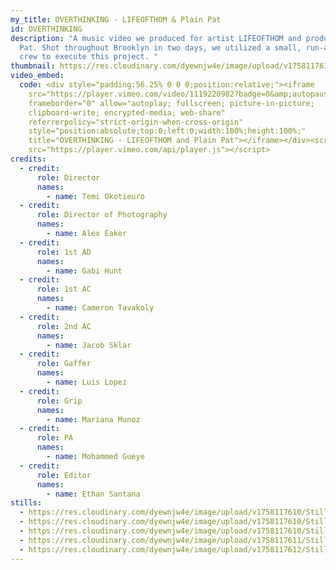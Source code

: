 ```yaml
---
my_title: OVERTHINKING - LIFEOFTHOM & Plain Pat
id: OVERTHINKING
description: "A music video we produced for artist LIFEOFTHOM and producer Plain
  Pat. Shot throughout Brooklyn in two days, we utilized a small, run-and-gun
  crew to execute this project. "
thumbnail: https://res.cloudinary.com/dyewnjw4e/image/upload/v1758117610/Still_2025-09-16_150035_1.15.1_horxjw.png
video_embed:
  code: <div style="padding:56.25% 0 0 0;position:relative;"><iframe
    src="https://player.vimeo.com/video/1119220982?badge=0&amp;autopause=0&amp;player_id=0&amp;app_id=58479"
    frameborder="0" allow="autoplay; fullscreen; picture-in-picture;
    clipboard-write; encrypted-media; web-share"
    referrerpolicy="strict-origin-when-cross-origin"
    style="position:absolute;top:0;left:0;width:100%;height:100%;"
    title="OVERTHINKING - LIFEOFTHOM and Plain Pat"></iframe></div><script
    src="https://player.vimeo.com/api/player.js"></script>
credits:
  - credit:
      role: Director
      names:
        - name: Temi Okotieuro
  - credit:
      role: Director of Photography
      names:
        - name: Alex Eaker
  - credit:
      role: 1st AD
      names:
        - name: Gabi Hunt
  - credit:
      role: 1st AC
      names:
        - name: Cameron Tavakoly
  - credit:
      role: 2nd AC
      names:
        - name: Jacob Sklar
  - credit:
      role: Gaffer
      names:
        - name: Luis Lopez
  - credit:
      role: Grip
      names:
        - name: Mariana Munoz
  - credit:
      role: PA
      names:
        - name: Mohammed Gueye
  - credit:
      role: Editor
      names:
        - name: Ethan Santana
stills:
  - https://res.cloudinary.com/dyewnjw4e/image/upload/v1758117610/Still_2025-09-16_145910_1.14.1_k8ti9l.png
  - https://res.cloudinary.com/dyewnjw4e/image/upload/v1758117610/Still_2025-09-16_150137_1.18.1_p9ql1q.png
  - https://res.cloudinary.com/dyewnjw4e/image/upload/v1758117610/Still_2025-09-16_150219_1.31.1_kqzem8.png
  - https://res.cloudinary.com/dyewnjw4e/image/upload/v1758117611/Still_2025-09-16_150324_1.39.1_mdqvap.png
  - https://res.cloudinary.com/dyewnjw4e/image/upload/v1758117612/Still_2025-09-16_150313_1.36.1_llj0pw.png
---
```

